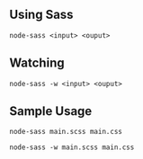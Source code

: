 ## Using Sass

`node-sass <input> <ouput>`

## Watching

`node-sass -w <input> <ouput>`

## Sample Usage

`node-sass main.scss main.css`

`node-sass -w main.scss main.css`
